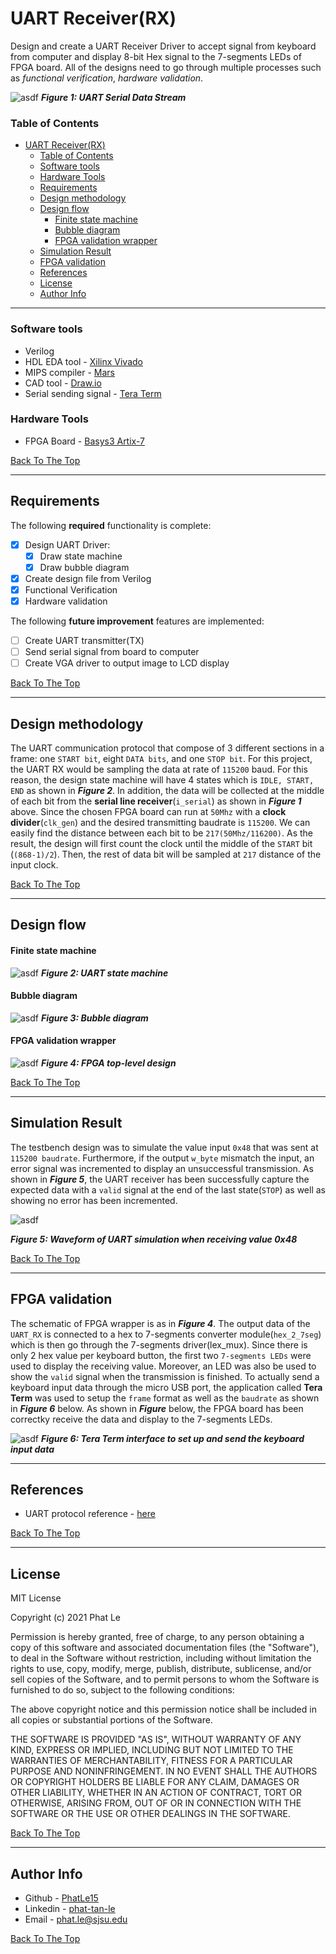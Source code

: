 # UART Receiver(RX)
 Design and create a UART Receiver Driver to accept signal from keyboard from computer and display 8-bit Hex signal to the 7-segments LEDs of FPGA board. All of the designs need to go through multiple processes such as *functional verification*, *hardware validation*.

 ![asdf](https://github.com/PhatLe15/Computer-Architecture-Design/blob/master/UART/UART%20frame.png?raw=true)
***Figure 1: UART Serial Data Stream***

### Table of Contents

- [UART Receiver(RX)](#uart-receiverrx)
    - [Table of Contents](#table-of-contents)
    - [Software tools](#software-tools)
    - [Hardware Tools](#hardware-tools)
  - [Requirements](#requirements)
  - [Design methodology](#design-methodology)
  - [Design flow](#design-flow)
      - [Finite state machine](#finite-state-machine)
      - [Bubble diagram](#bubble-diagram)
      - [FPGA validation wrapper](#fpga-validation-wrapper)
  - [Simulation Result](#simulation-result)
  - [FPGA validation](#fpga-validation)
  - [References](#references)
  - [License](#license)
  - [Author Info](#author-info)

---

### Software tools
- Verilog
- HDL EDA tool -  [Xilinx Vivado](https://www.xilinx.com/support/download.html)
- MIPS compiler - [Mars](http://courses.missouristate.edu/kenvollmar/mars/)
- CAD tool - [Draw.io](https://app.diagrams.net)
- Serial sending signal - [Tera Term]()  

### Hardware Tools

- FPGA Board - [Basys3 Artix-7 ](https://www.digikey.com/en/product-highlight/d/digilent/basys3-artix-7-fpga-board?utm_adgroup=Basys%203&utm_source=google&utm_medium=cpc&utm_campaign=EN_Product_New%20Products_MBR&utm_term=%2Bartix%20%2B7%20%2Bfpga&utm_content=Basys%203&gclid=Cj0KCQiA34OBBhCcARIsAG32uvMz1Zjg5tey4vPFj3mT_gtDZViFdWR0x6-aL8t9HmVKI899pc81ME0aAkdyEALw_wcB)

[Back To The Top](#uart-receiver)

---

## Requirements

The following **required** functionality is complete:

* [x] Design UART Driver:
  * [x] Draw state machine
  * [x] Draw bubble diagram
* [x] Create design file from Verilog
* [x] Functional Verification
* [x] Hardware validation

The following **future improvement** features are implemented:

* [ ] Create UART transmitter(TX)
* [ ] Send serial signal from board to computer 
* [ ] Create VGA driver to output image to LCD display 

[Back To The Top](#uart-receiver)

---

## Design methodology
The UART communication protocol that compose of 3 different sections in a frame: one `START bit`, eight `DATA bits`, and one `STOP bit`. For this project, the UART RX would be sampling the data at rate of `115200` baud. For this reason, the design state machine will have 4 states which is `IDLE, START, END` as shown in ***Figure 2***. In addition, the data will be collected at the middle of each bit from the **serial line receiver**(`i_serial`) as shown in ***Figure 1*** above.
Since the chosen FPGA board can run at `50Mhz` with a **clock divider**(`clk_gen`) and the desired transmitting baudrate is `115200`. We can easily find the distance between each bit to be `217(50Mhz/116200)`. As the result, the design will first count the clock until the middle of the `START` bit (`(868-1)/2`). Then, the rest of data bit will be sampled at `217` distance of the input clock.
  


[Back To The Top](#uart-receiver)


---
## Design flow
#### Finite state machine
![asdf](https://github.com/PhatLe15/Computer-Architecture-Design/blob/master/UART/FSM.png?raw=true)
***Figure 2: UART state machine***

#### Bubble diagram
![asdf](https://github.com/PhatLe15/Computer-Architecture-Design/blob/master/UART/Bubble%20Diagram.png?raw=true)
***Figure 3: Bubble diagram***

#### FPGA validation wrapper
![asdf](https://github.com/PhatLe15/Computer-Architecture-Design/blob/master/UART/FPGA_wrapper.png?raw=true)
***Figure 4: FPGA top-level design***

[Back To The Top](#uart-receiver)

---
## Simulation Result
The testbench design was to simulate the value input `0x48` that was sent at `115200 baudrate`. Furthermore, if the output `w_byte` mismatch the input, an error signal was incremented to display an unsuccessful transmission. As shown in ***Figure 5***, the UART receiver has been successfully capture the expected data with a `valid` signal at the end of the last state(`STOP`) as well as showing no error has been incremented.   

![asdf](https://github.com/PhatLe15/Computer-Architecture-Design/blob/master/UART/Simulation%20waveform.png?raw=true)

***Figure 5: Waveform of UART simulation when receiving value 0x48***

[Back To The Top](#uart-receiver)

---
## FPGA validation
The schematic of FPGA wrapper is as in ***Figure 4***. The output data of the `UART_RX` is connected to a hex to 7-segments converter module(`hex_2_7seg`) which is then go through the 7-segments driver(lex_mux). Since there is only 2 hex value per keyboard button, the first two `7-segments LEDs` were used to display the receiving value. Moreover, an LED was also be used to show the `valid` signal when the transmission is finished. 
To actually send a keyboard input data through the micro USB port, the application called **Tera Term** was used to setup the `frame` format as well as the `baudrate` as shown in ***Figure 6*** below. As shown in ***Figure*** below, the FPGA board has been correctky receive the data and display to the 7-segments LEDs.

![asdf](https://cdn.sparkfun.com/assets/2/b/4/0/5/521e941a757b7f09778b4567.png)
***Figure 6: Tera Term interface to set up and send the keyboard input data***



---
## References

- UART protocol reference - [here](https://www.circuitbasics.com/basics-uart-communication/)

[Back To The Top](#uart-receiver)

---

## License

MIT License

Copyright (c) 2021 Phat Le

Permission is hereby granted, free of charge, to any person obtaining a copy
of this software and associated documentation files (the "Software"), to deal
in the Software without restriction, including without limitation the rights
to use, copy, modify, merge, publish, distribute, sublicense, and/or sell
copies of the Software, and to permit persons to whom the Software is
furnished to do so, subject to the following conditions:

The above copyright notice and this permission notice shall be included in all
copies or substantial portions of the Software.

THE SOFTWARE IS PROVIDED "AS IS", WITHOUT WARRANTY OF ANY KIND, EXPRESS OR
IMPLIED, INCLUDING BUT NOT LIMITED TO THE WARRANTIES OF MERCHANTABILITY,
FITNESS FOR A PARTICULAR PURPOSE AND NONINFRINGEMENT. IN NO EVENT SHALL THE
AUTHORS OR COPYRIGHT HOLDERS BE LIABLE FOR ANY CLAIM, DAMAGES OR OTHER
LIABILITY, WHETHER IN AN ACTION OF CONTRACT, TORT OR OTHERWISE, ARISING FROM,
OUT OF OR IN CONNECTION WITH THE SOFTWARE OR THE USE OR OTHER DEALINGS IN THE
SOFTWARE.

[Back To The Top](#uart-receiver)

---

## Author Info

- Github - [PhatLe15](https://github.com/PhatLe15)
- Linkedin - [phat-tan-le](https://www.linkedin.com/in/phat-tan-le/)
- Email - [phat.le@sjsu.edu]()


[Back To The Top](#uart-receiver)


